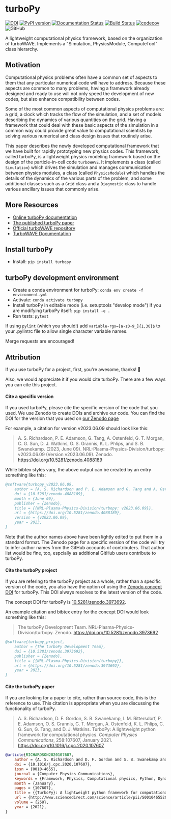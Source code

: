 turboPy
=======================
[![DOI](https://zenodo.org/badge/268071520.svg)](https://zenodo.org/badge/latestdoi/268071520)
[![PyPI version](https://badge.fury.io/py/turbopy.svg)](https://badge.fury.io/py/turbopy)
[![Documentation Status](https://readthedocs.org/projects/turbopy/badge/?version=latest)](https://turbopy.readthedocs.io/en/latest/?badge=latest)
[![Build Status](https://travis-ci.org/NRL-Plasma-Physics-Division/turbopy.svg?branch=main)](https://travis-ci.org/NRL-Plasma-Physics-Division/turbopy)
[![codecov](https://codecov.io/gh/NRL-Plasma-Physics-Division/turbopy/branch/main/graph/badge.svg)](https://codecov.io/gh/NRL-Plasma-Physics-Division/turbopy)
![GitHub](https://img.shields.io/github/license/NRL-Plasma-Physics-Division/turbopy)

A lightweight computational physics framework, based on the organization of turboWAVE. Implements a "Simulation, PhysicsModule, ComputeTool" class hierarchy.

Motivation
----------

Computational physics problems often have a common set of aspects to them that any particular numerical code will have to address. Because these aspects are common to many problems, having a framework already designed and ready to use will not only speed the development of new codes, but also enhance compatibility between codes. 

Some of the most common aspects of computational physics problems are: a grid, a clock which tracks the flow of the simulation, and a set of models describing the dynamics of various quantities on the grid. Having a framework that could deal with these basic aspects of the simulation in a common way could provide great value to computational scientists by solving various numerical and class design issues that routinely arise.

This paper describes the newly developed computational framework that we have built for rapidly prototyping new physics codes. This framework, called turboPy, is a lightweight physics modeling framework based on the design of the particle-in-cell code `turboWAVE`. It implements a class (called `Simulation`) which drives the simulation and manages communication between physics modules, a class (called `PhysicsModule`) which handles the details of the dynamics of the various parts of the problem, and some additional classes such as a `Grid` class and a `Diagnostic` class to handle various ancillary issues that commonly arise.


More Resources
--------------

-   [Online turboPy documentation](https://turbopy.readthedocs.io/en/latest)
-   [The published turboPy paper](https://doi.org/10.1016/j.cpc.2020.107607)
-   [Official turboWAVE repository](https://github.com/USNavalResearchLaboratory/turboWAVE)
-   [TurboWAVE Documentation](https://turbowave.readthedocs.io)


Install turboPy
---------------

-   Install: `pip install turbopy`


turboPy development environment
-------------------------------

-   Create a conda environment for turboPy: `conda env create -f environment.yml`
-   Activate: `conda activate turbopy`
-   Install turboPy in editable mode (i.e. setuptools "develop mode") if you are modifying turboPy itself: `pip install -e .` 
-   Run tests: `pytest`

If using `pylint` (which you should!) add `variable-rgx=[a-z0-9_]{1,30}$` to your .pylintrc file to allow single character variable names.

Merge requests are encouraged!



Attribution
-----------

If you use turboPy for a project, first, you're awesome, thanks! :tada:

Also, we would appreciate it if you would cite turboPy. There are a few ways you can cite this project. 

#### Cite a specific version

If you used turboPy, please cite the specific version of the code that you used. We use Zenodo to create DOIs and archive our code. You can find the DOI for the version that you used on [our Zenodo page](https://doi.org/10.5281/zenodo.3973692)

For example, a citation for version v2023.06.09 should look like this:

> A. S. Richardson, P. E. Adamson, G. Tang, A. Ostenfeld, G. T. Morgan, C. G. Sun, D. J. Watkins, O. S. Grannis, K. L. Phlips, and S. B. Swanekamp. (2023, June 09). NRL-Plasma-Physics-Division/turbopy: v2023.06.09 (Version v2023.06.09). Zenodo. https://doi.org/10.5281/zenodo.4088189

While bibtex styles vary, the above output can be created by an entry something like this:

```bibtex
@software{turbopy_v2023.06.09,
	author = {A. S. Richardson and P. E. Adamson and G. Tang and A. Ostenfeld and G. T. Morgan and C. G. Sun and D. J. Watkins and O. S. Grannis and K. L. Phlips and S. B. Swanekamp},
	doi = {10.5281/zenodo.4088189},
	month = {June 09},
	publisher = {Zenodo},
	title = {{NRL-Plasma-Physics-Division/turbopy: v2023.06.09}},
	url = {https://doi.org/10.5281/zenodo.4088189},
	version = {v2023.06.09},
	year = 2023,
}
```

Note that the author names above have been lightly edited to put them in a standard format. The Zenodo page for a specific version of the code will try to infer author names from the GitHub accounts of contributers. That author list would be fine, too, espcially as additional GitHub users contribute to turboPy.

#### Cite the turboPy project

If you are refering to the turboPy project as a whole, rather than a specific version of the code, you also have the option of using the [Zenodo concept DOI](http://help.zenodo.org/#versioning) for turboPy. This DOI always resolves to the latest version of the code. 

The concept DOI for turboPy is [10.5281/zenodo.3973692](https://doi.org/10.5281/zenodo.3973692).

An example citation and bibtex entry for the concept DOI would look something like this:

> The turboPy Development Team. NRL-Plasma-Physics-Division/turbopy. Zenodo. https://doi.org/10.5281/zenodo.3973692

```bibtex
@software{turbopy_project,
	author = {The turboPy Development Team},
	doi = {10.5281/zenodo.3973692},
	publisher = {Zenodo},
	title = {{NRL-Plasma-Physics-Division/turbopy}},
	url = {https://doi.org/10.5281/zenodo.3973692},
	year = 2023,
}
```

#### Cite the turboPy paper

If you are looking for a paper to cite, rather than source code, this is the reference to use. This citation is appropriate when you are discussing the functionality of turboPy.

> A. S. Richardson, D. F. Gordon, S. B. Swanekamp, I. M. Rittersdorf, P. E. Adamson, O. S. Grannis, G. T. Morgan, A. Ostenfeld, K. L. Phlips, C. G. Sun, G. Tang, and D. J. Watkins. TurboPy: A lightweight python framework for computational physics. _Computer Physics Communications_, 258:107607, January 2021. https://doi.org/10.1016/j.cpc.2020.107607

```bibtex
@article{RICHARDSON2020107607,
	author = {A. S. Richardson and D. F. Gordon and S. B. Swanekamp and I. M. Rittersdorf and P. E. Adamson and O. S. Grannis and G. T. Morgan and A. Ostenfeld and K. L. Phlips and C. G. Sun and G. Tang and D. J. Watkins},
	doi = {10.1016/j.cpc.2020.107607},
	issn = {0010-4655},
	journal = {Computer Physics Communications},
	keywords = {Framework, Physics, Computational physics, Python, Dynamic factory pattern, Resource sharing},
	month = {January},
	pages = {107607},
	title = {{TurboPy}: A lightweight python framework for computational physics},
	url = {http://www.sciencedirect.com/science/article/pii/S0010465520302897},
	volume = {258},
	year = {2021},
}
```

